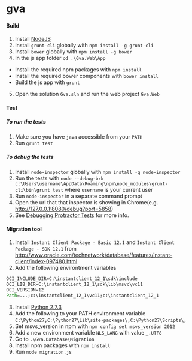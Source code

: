 gva
======

#### Build

1. Install [NodeJS](http://nodejs.org/)
2. Install `grunt-cli` globally with `npm install -g grunt-cli`
3. Install `bower` globally with `npm install -g bower`
4. In the js app folder `cd .\Gva.Web\App`
  * Install the required npm packages with `npm install`
  * Install the required bower components with `bower install`
  * Build the js app with `grunt`
5. Open the solution `Gva.sln` and run the web project `Gva.Web`

#### Test

##### To run the tests
1. Make sure you have `java` accessible from your `PATH`
2. Run `grunt test`

##### To debug the tests
1. Install `node-inspector` globally with `npm install -g node-inspector`
2. Run the tests with
`node --debug-brk c:\Users\username\AppData\Roaming\npm\node_modules\grunt-cli\bin\grunt test`
where `username` is your current user
3. Run `node-inspector` in a separate command prompt
4. Open the url that that inspector is showing in Chrome(e.g. http://127.0.0.1:8080/debug?port=5858)
5. See [Debugging Protractor Tests](https://github.com/angular/protractor/blob/master/docs/debugging.md) for more info.

#### Migration tool
1. Install `Instant Client Package - Basic 12.1` and `Instant Client Package - SDK 12.1` from http://www.oracle.com/technetwork/database/features/instant-client/index-097480.html
2. Add the following environtment variables
```bat
OCI_INCLUDE_DIR=C:\instantclient_12_1\sdk\include
OCI_LIB_DIR=C:\instantclient_12_1\sdk\lib\msvc\vc11
OCI_VERSION=12
Path=...;c:\instantclient_12_1\vc11;c:\instantclient_12_1
```
3. Install [Python 2.7.3](http://www.python.org/download/releases/2.7.3/#download)
4. Add the following to your PATH environment variable
`C:\Python27;C:\Python27\Lib\site-packages\;C:\Python27\Scripts\;`
5. Set msvs_version in npm with `npm config set msvs_version 2012`
6. Add a new environment variable `NLS_LANG` with value `_.UTF8`
7. Go to `.\Gva.Database\Migration`
8. Install npm packages with `npm install`
9. Run `node migration.js`
